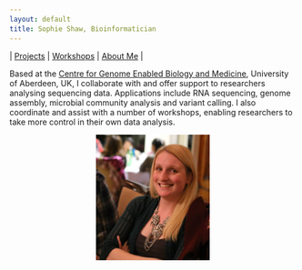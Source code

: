 ```yaml
---
layout: default
title: Sophie Shaw, Bioinformatician
---
```


| [Projects](./projects/index.md) | [Workshops](./workshops/index.md) | [About Me](./CV/index.md) |

Based at the [Centre for Genome Enabled Biology and Medicine](http://www.abdn.ac.uk/genomics/), University of Aberdeen, UK, I collaborate with and offer support to researchers analysing sequencing data. Applications include RNA sequencing, genome assembly, microbial community analysis and variant calling. I also coordinate and assist with a number of workshops, enabling researchers to take more control in their own data analysis. 

<center><img src="./Sophie_Shaw_Photo.jpg" width="200"/></center>


